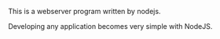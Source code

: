This is a webserver program written by nodejs.

Developing any application becomes very simple with NodeJS.
